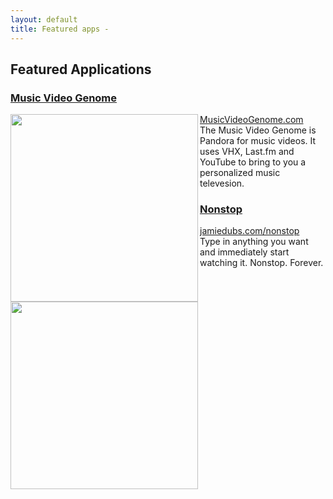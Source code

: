 ```yaml
---
layout: default
title: Featured apps -
---
```


## Featured Applications

### [Music Video Genome](music-video-genome)
<div class="app">
  <a href="http://musicvideogenome.com"><img src="http://27.media.tumblr.com/tumblr_lrg2r9L7FC1qz4mrco1_r1_500.png" width="300" align="left" /></a>
  <a href="http://musicvideogenome.com">MusicVideoGenome.com</a><br />
  The Music Video Genome is Pandora for music videos. It uses VHX, Last.fm and YouTube to bring to you a personalized music televesion.
  <div class="clear"></div>
</div>


### [Nonstop](nonstop)
<div class="app">
  <a href="http://jamiedubs.com/nonstop"><img src="http://sht.tl/LhR94" width="300" align="left" /></a>
  <a href="http://jamiedubs.com/nonstop">jamiedubs.com/nonstop</a><br />
  Type in anything you want and immediately start watching it. Nonstop. Forever.
  <div class="clear"></div>
</div>